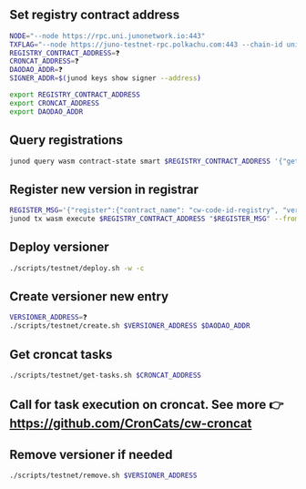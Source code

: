## Set registry contract address

```bash
NODE="--node https://rpc.uni.junonetwork.io:443"
TXFLAG="--node https://juno-testnet-rpc.polkachu.com:443 --chain-id uni-5 --gas-prices 0.025ujunox --gas auto --gas-adjustment 1.3 --broadcast-mode block"
REGISTRY_CONTRACT_ADDRESS=❓
CRONCAT_ADDRESS=❓
DAODAO_ADDR=❓
SIGNER_ADDR=$(junod keys show signer --address)

export REGISTRY_CONTRACT_ADDRESS
export CRONCAT_ADDRESS
export DAODAO_ADDR
```

## Query registrations
```bash
junod query wasm contract-state smart $REGISTRY_CONTRACT_ADDRESS '{"get_registration":{"name": "cw-code-id-registry", "chain_id": "uni-5"}}' --node "https://rpc.uni.junonetwork.io:443"
```
## Register new version in registrar

```bash
REGISTER_MSG='{"register":{"contract_name": "cw-code-id-registry", "version": "0.1.1", "chain_id": "uni-5", "code_id": 1749, "checksum": "8608F8126D64B39C10433CB09481BA09299C208FF1A5E5B3DEAF9F1DEC6B2F2A"}}'
junod tx wasm execute $REGISTRY_CONTRACT_ADDRESS "$REGISTER_MSG" --from signer --node https://juno-testnet-rpc.polkachu.com:443 --chain-id uni-5 --gas-prices 0.025ujunox --gas auto --gas-adjustment 1.3 --broadcast-mode block -y
```
## Deploy versioner
```bash
./scripts/testnet/deploy.sh -w -c
```

## Create versioner new entry

```bash
VERSIONER_ADDRESS=❓
./scripts/testnet/create.sh $VERSIONER_ADDRESS $DAODAO_ADDR
```
## Get croncat tasks

```bash
./scripts/testnet/get-tasks.sh $CRONCAT_ADDRESS
```
## Call for task execution on croncat.  See more 👉 https://github.com/CronCats/cw-croncat

## Remove versioner if needed

```bash
./scripts/testnet/remove.sh $VERSIONER_ADDRESS
```
